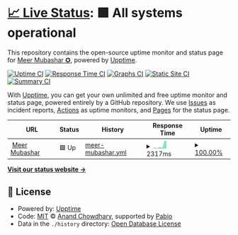 # [📈 Live Status](https://meermubashar.github.io/upptime): <!--live status--> **🟩 All systems operational**

This repository contains the open-source uptime monitor and status page for [Meer Mubashar ✪](meermubashar.com), powered by [Upptime](https://github.com/upptime/upptime).

[![Uptime CI](https://github.com/meermubashar/upptime/workflows/Uptime%20CI/badge.svg)](https://github.com/meermubashar/upptime/actions?query=workflow%3A%22Uptime+CI%22)
[![Response Time CI](https://github.com/meermubashar/upptime/workflows/Response%20Time%20CI/badge.svg)](https://github.com/meermubashar/upptime/actions?query=workflow%3A%22Response+Time+CI%22)
[![Graphs CI](https://github.com/meermubashar/upptime/workflows/Graphs%20CI/badge.svg)](https://github.com/meermubashar/upptime/actions?query=workflow%3A%22Graphs+CI%22)
[![Static Site CI](https://github.com/meermubashar/upptime/workflows/Static%20Site%20CI/badge.svg)](https://github.com/meermubashar/upptime/actions?query=workflow%3A%22Static+Site+CI%22)
[![Summary CI](https://github.com/meermubashar/upptime/workflows/Summary%20CI/badge.svg)](https://github.com/meermubashar/upptime/actions?query=workflow%3A%22Summary+CI%22)

With [Upptime](https://upptime.js.org), you can get your own unlimited and free uptime monitor and status page, powered entirely by a GitHub repository. We use [Issues](https://github.com/meermubashar/upptime/issues) as incident reports, [Actions](https://github.com/meermubashar/upptime/actions) as uptime monitors, and [Pages](https://meermubashar.github.io/upptime) for the status page.

<!--start: status pages-->
<!-- This summary is generated by Upptime (https://github.com/upptime/upptime) -->
<!-- Do not edit this manually, your changes will be overwritten -->
<!-- prettier-ignore -->
| URL | Status | History | Response Time | Uptime |
| --- | ------ | ------- | ------------- | ------ |
| <img alt="" src="https://icons.duckduckgo.com/ip3/meermubashar.com.ico" height="13"> [Meer Mubashar](https://meermubashar.com) | 🟩 Up | [meer-mubashar.yml](https://github.com/meermubashar/upptime/commits/HEAD/history/meer-mubashar.yml) | <details><summary><img alt="Response time graph" src="./graphs/meer-mubashar/response-time-week.png" height="20"> 2317ms</summary><br><a href="https://meermubashar.github.io/upptime/history/meer-mubashar"><img alt="Response time 1272" src="https://img.shields.io/endpoint?url=https%3A%2F%2Fraw.githubusercontent.com%2Fmeermubashar%2Fupptime%2FHEAD%2Fapi%2Fmeer-mubashar%2Fresponse-time.json"></a><br><a href="https://meermubashar.github.io/upptime/history/meer-mubashar"><img alt="24-hour response time 5942" src="https://img.shields.io/endpoint?url=https%3A%2F%2Fraw.githubusercontent.com%2Fmeermubashar%2Fupptime%2FHEAD%2Fapi%2Fmeer-mubashar%2Fresponse-time-day.json"></a><br><a href="https://meermubashar.github.io/upptime/history/meer-mubashar"><img alt="7-day response time 2317" src="https://img.shields.io/endpoint?url=https%3A%2F%2Fraw.githubusercontent.com%2Fmeermubashar%2Fupptime%2FHEAD%2Fapi%2Fmeer-mubashar%2Fresponse-time-week.json"></a><br><a href="https://meermubashar.github.io/upptime/history/meer-mubashar"><img alt="30-day response time 1381" src="https://img.shields.io/endpoint?url=https%3A%2F%2Fraw.githubusercontent.com%2Fmeermubashar%2Fupptime%2FHEAD%2Fapi%2Fmeer-mubashar%2Fresponse-time-month.json"></a><br><a href="https://meermubashar.github.io/upptime/history/meer-mubashar"><img alt="1-year response time 1272" src="https://img.shields.io/endpoint?url=https%3A%2F%2Fraw.githubusercontent.com%2Fmeermubashar%2Fupptime%2FHEAD%2Fapi%2Fmeer-mubashar%2Fresponse-time-year.json"></a></details> | <details><summary><a href="https://meermubashar.github.io/upptime/history/meer-mubashar">100.00%</a></summary><a href="https://meermubashar.github.io/upptime/history/meer-mubashar"><img alt="All-time uptime 79.52%" src="https://img.shields.io/endpoint?url=https%3A%2F%2Fraw.githubusercontent.com%2Fmeermubashar%2Fupptime%2FHEAD%2Fapi%2Fmeer-mubashar%2Fuptime.json"></a><br><a href="https://meermubashar.github.io/upptime/history/meer-mubashar"><img alt="24-hour uptime 100.00%" src="https://img.shields.io/endpoint?url=https%3A%2F%2Fraw.githubusercontent.com%2Fmeermubashar%2Fupptime%2FHEAD%2Fapi%2Fmeer-mubashar%2Fuptime-day.json"></a><br><a href="https://meermubashar.github.io/upptime/history/meer-mubashar"><img alt="7-day uptime 100.00%" src="https://img.shields.io/endpoint?url=https%3A%2F%2Fraw.githubusercontent.com%2Fmeermubashar%2Fupptime%2FHEAD%2Fapi%2Fmeer-mubashar%2Fuptime-week.json"></a><br><a href="https://meermubashar.github.io/upptime/history/meer-mubashar"><img alt="30-day uptime 100.00%" src="https://img.shields.io/endpoint?url=https%3A%2F%2Fraw.githubusercontent.com%2Fmeermubashar%2Fupptime%2FHEAD%2Fapi%2Fmeer-mubashar%2Fuptime-month.json"></a><br><a href="https://meermubashar.github.io/upptime/history/meer-mubashar"><img alt="1-year uptime 79.52%" src="https://img.shields.io/endpoint?url=https%3A%2F%2Fraw.githubusercontent.com%2Fmeermubashar%2Fupptime%2FHEAD%2Fapi%2Fmeer-mubashar%2Fuptime-year.json"></a></details>

<!--end: status pages-->

[**Visit our status website →**](https://meermubashar.github.io/upptime)

## 📄 License

- Powered by: [Upptime](https://github.com/upptime/upptime)
- Code: [MIT](./LICENSE) © [Anand Chowdhary](https://anandchowdhary.com), supported by [Pabio](https://pabio.com)
- Data in the `./history` directory: [Open Database License](https://opendatacommons.org/licenses/odbl/1-0/)
